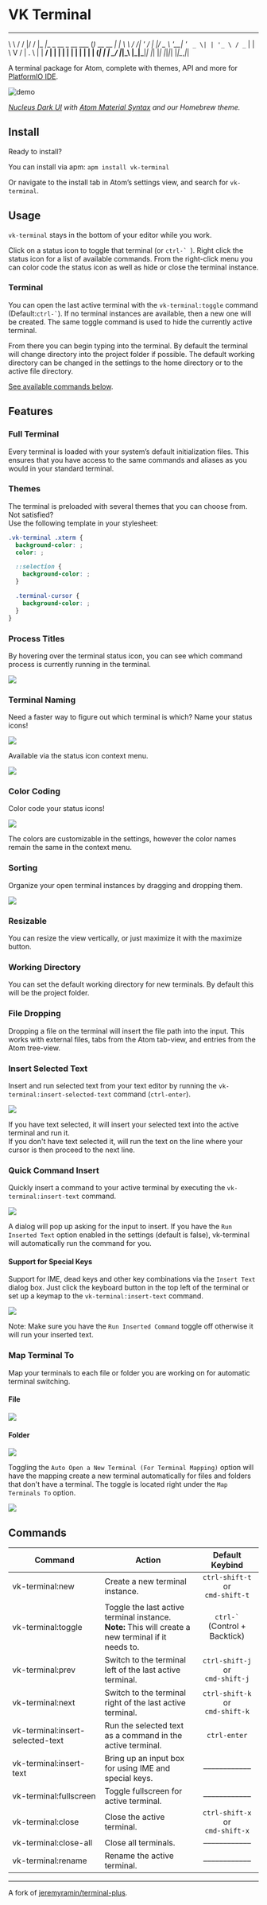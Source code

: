 # VK Terminal

 __     ___  __  _____                   _             _
 \ \   / / |/ / |_   _|__ _ __ _ __ ___ (_)_ __   __ _| |
  \ \ / /| ' /    | |/ _ \ '__| '_ ` _ \| | '_ \ / _` | |
   \ V / | . \    | |  __/ |  | | | | | | | | | | (_| | |
    \_/  |_|\_\   |_|\___|_|  |_| |_| |_|_|_| |_|\__,_|_|


A terminal package for Atom, complete with themes, API and more for [PlatformIO IDE](http://platformio.org/#!/vk).

![demo](https://github.com/jeremyramin/terminal-plus/raw/master/resources/demo.gif)

*[Nucleus Dark UI](https://atom.io/themes/nucleus-dark-ui) with [Atom Material Syntax](https://atom.io/themes/atom-material-syntax) and our Homebrew theme.*

## Install
Ready to install?

You can install via apm: `apm install vk-terminal`

Or navigate to the install tab in Atom’s settings view, and search for `vk-terminal`.

## Usage

`vk-terminal` stays in the bottom of your editor while you work.

Click on a status icon to toggle that terminal (or ``ctrl-` ``). Right click the status icon for a list of available commands. From the right-click menu you can color code the status icon as well as hide or close the terminal instance.

### Terminal
You can open the last active terminal with the `vk-terminal:toggle` command (Default:`` ctrl-` ``).  If no terminal instances are available, then a new one will be created. The same toggle command is used to hide the currently active terminal.

From there you can begin typing into the terminal. By default the terminal will change directory into the project folder if possible. The default working directory can be changed in the settings to the home directory or to the active file directory.

[See available commands below](#commands).

## Features

### Full Terminal
Every terminal is loaded with your system’s default initialization files. This ensures that you have access to the same commands and aliases as you would in your standard terminal.

### Themes
The terminal is preloaded with several themes that you can choose from. Not satisfied?  
Use the following template in your stylesheet:
```css
.vk-terminal .xterm {
  background-color: ;
  color: ;

  ::selection {
    background-color: ;
  }

  .terminal-cursor {
    background-color: ;
  }
}
```

### Process Titles
By hovering over the terminal status icon, you can see which command process is currently running in the terminal.

![](https://github.com/jeremyramin/terminal-plus/raw/master/resources/terminal_title.png)

### Terminal Naming
Need a faster way to figure out which terminal is which? Name your status icons!

![](https://github.com/jeremyramin/terminal-plus/raw/master/resources/status-icon_rename.png)

Available via the status icon context menu.

![](https://github.com/jeremyramin/terminal-plus/raw/master/resources/status-icon_rename-dialog.png)

### Color Coding
Color code your status icons!

![](https://github.com/jeremyramin/terminal-plus/raw/master/resources/status-icon_color_coding.png)

The colors are customizable in the settings, however the color names remain the same in the context menu.

### Sorting
Organize your open terminal instances by dragging and dropping them.

![](https://github.com/jeremyramin/terminal-plus/raw/master/resources/sorting.gif)

### Resizable
You can resize the view vertically, or just maximize it with the maximize button.

### Working Directory
You can set the default working directory for new terminals. By default this will be the project folder.

### File Dropping
Dropping a file on the terminal will insert the file path into the input. This works with external files, tabs from the Atom tab-view, and entries from the Atom tree-view.

### Insert Selected Text
Insert and run selected text from your text editor by running the `vk-terminal:insert-selected-text` command (`ctrl-enter`).

![](https://github.com/jeremyramin/terminal-plus/raw/master/resources/insert_selected_text.gif)

If you have text selected, it will insert your selected text into the active terminal and run it.  
If you don't have text selected it, will run the text on the line where your cursor is then proceed to the next line.

### Quick Command Insert
Quickly insert a command to your active terminal by executing the `vk-terminal:insert-text` command.

![](https://github.com/jeremyramin/terminal-plus/raw/master/resources/insert_text.png)

A dialog will pop up asking for the input to insert. If you have the `Run Inserted Text` option enabled in the settings (default is false), vk-terminal will automatically run the command for you.

#### Support for Special Keys
Support for IME, dead keys and other key combinations via the `Insert Text` dialog box. Just click the keyboard button in the top left of the terminal or set up a keymap to the `vk-terminal:insert-text` command.

![](https://github.com/jeremyramin/terminal-plus/raw/master/resources/special_keys.gif)

Note: Make sure you have the `Run Inserted Command` toggle off otherwise it will run your inserted text.

### Map Terminal To
Map your terminals to each file or folder you are working on for automatic terminal switching.

#### File
![](https://github.com/jeremyramin/terminal-plus/raw/master/resources/map_terminals_to_file.gif)

#### Folder
![](https://github.com/jeremyramin/terminal-plus/raw/master/resources/map_terminals_to_folder.gif)

Toggling the `Auto Open a New Terminal (For Terminal Mapping)` option will have the mapping create a new terminal automatically for files and folders that don't have a terminal. The toggle is located right under the `Map Terminals To` option.

![](https://github.com/jeremyramin/terminal-plus/raw/master/resources/map_terminals_to_auto_open.gif)

## Commands
| Command | Action | Default Keybind |
|---------|--------|:-----------------:|
| vk-terminal:new | Create a new terminal instance. | `ctrl-shift-t`<br>or<br>`cmd-shift-t` |
| vk-terminal:toggle | Toggle the last active terminal instance.<br>**Note:** This will create a new terminal if it needs to. | `` ctrl-` ``<br>(Control + Backtick) |
| vk-terminal:prev | Switch to the terminal left of the last active terminal. | `ctrl-shift-j`<br>or<br>`cmd-shift-j` |
| vk-terminal:next | Switch to the terminal right of the last active terminal. | `ctrl-shift-k`<br>or<br>`cmd-shift-k` |
| vk-terminal:insert-selected-text | Run the selected text as a command in the active terminal. | `ctrl-enter` |
| vk-terminal:insert-text | Bring up an input box for using IME and special keys. | –––––––––––– |
| vk-terminal:fullscreen | Toggle fullscreen for active terminal. | –––––––––––– |
| vk-terminal:close | Close the active terminal. | `ctrl-shift-x`<br>or<br>`cmd-shift-x` |
| vk-terminal:close-all | Close all terminals. | –––––––––––– |
| vk-terminal:rename | Rename the active terminal. | –––––––––––– |

---
A fork of [jeremyramin/terminal-plus](https://github.com/jeremyramin/terminal-plus).
